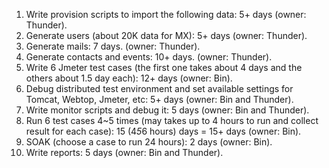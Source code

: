 1. Write provision scripts to import the following data: 5+ days (owner: Thunder).
2. Generate users (about 20K data for MX): 5+ days (owner: Thunder).
3. Generate mails: 7 days. (owner: Thunder).
4. Generate contacts and events: 10+ days. (owner: Thunder).
5. Write 6 Jmeter test cases (the first one takes about 4 days and the others about 1.5 day each): 12+ days (owner: Bin).
6. Debug distributed test environment and set available settings for Tomcat, Webtop, Jmeter, etc: 5+ days (owner: Bin and Thunder).
7. Write monitor scripts and debug it: 5 days (owner: Bin and Thunder).
8. Run 6 test cases 4~5 times (may takes up to  4 hours to run and collect result for each case): 15 (4*5*6 hours) days = 15+ days (owner: Bin).
9. SOAK (choose a case to run 24 hours): 2 days (owner: Bin).
10. Write reports: 5 days (owner: Bin and Thunder).